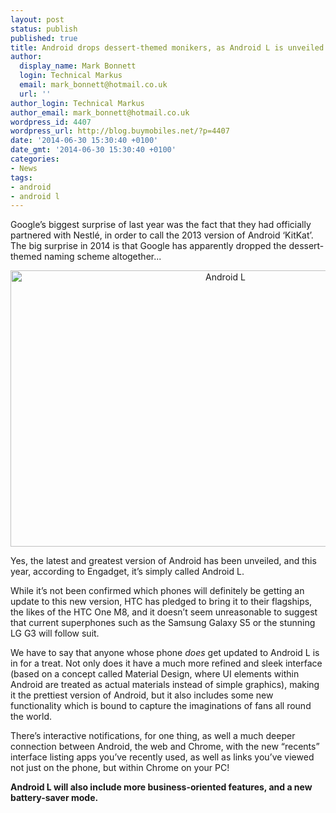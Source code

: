 ```yaml
---
layout: post
status: publish
published: true
title: Android drops dessert-themed monikers, as Android L is unveiled
author:
  display_name: Mark Bonnett
  login: Technical Markus
  email: mark_bonnett@hotmail.co.uk
  url: ''
author_login: Technical Markus
author_email: mark_bonnett@hotmail.co.uk
wordpress_id: 4407
wordpress_url: http://blog.buymobiles.net/?p=4407
date: '2014-06-30 15:30:40 +0100'
date_gmt: '2014-06-30 15:30:40 +0100'
categories:
- News
tags:
- android
- android l
---
```

<p><span class="postStandFirst">Google&rsquo;s biggest surprise of last year was the fact that they had officially partnered with Nestl&eacute;, in order to call the 2013 version of Android &lsquo;KitKat&rsquo;. The big surprise in 2014 is that Google has apparently dropped the dessert-themed naming scheme altogether...</span></p>
<p style="text-align: center;"><img class="aligncenter  wp-image-4409" alt="Android L" src="https://a1comms-blog-buymobiles.storage.googleapis.com/2014/06/Android-L-1024x675.png" width="672" height="442" /></p>
<p>Yes, the latest and greatest version of Android has been unveiled, and this year, according to Engadget, it&rsquo;s simply called Android L.</p>
<p>While it&rsquo;s not been confirmed which phones will definitely be getting an update to this new version, HTC has pledged to bring it to their flagships, the likes of the HTC One M8, and it doesn&rsquo;t seem unreasonable to suggest that current superphones such as the Samsung Galaxy S5 or the stunning LG G3 will follow suit.</p>
<p>We have to say that anyone whose phone <i>does </i>get updated to Android L is in for a treat. Not only does it have a much more refined and sleek interface (based on a concept called Material Design, where UI elements within Android are treated as actual materials instead of simple graphics), making it the prettiest version of Android, but it also includes some new functionality which is bound to capture the imaginations of fans all round the world.</p>
<p>There&rsquo;s interactive notifications, for one thing, as well a much deeper connection between Android, the web and Chrome, with the new &ldquo;recents&rdquo; interface listing apps you&rsquo;ve recently used, as well as links you&rsquo;ve viewed not just on the phone, but within Chrome on your PC!</p>
<p><strong>Android L will also include more business-oriented features, and a new battery-saver mode.</strong></p>
